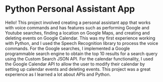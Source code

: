 # Python Personal Assistant App

Hello! This project involved creating a personal assistant app that works with voice commands and has features such as performing Google and Youtube searches, finding a location on Google Maps, and creating and deleting events on Google Calendar. This was my first experience working with Python, and I used the Speech Recognition library to process the voice commands. For the Google searches, I implemented a Google programmable search engine to obtain the top 10 results for a search query using the Custom Search JSON API. For the calendar functionality, I used the Google Calendar API to allow the user to modify their calendar by setting up calendar events and deleting events. This project was a great experience as I learned a lot about APIs and Python.
